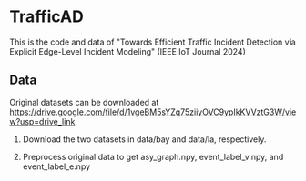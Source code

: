 # TrafficAD
This is the code and data of "Towards Efficient Traffic Incident Detection via Explicit Edge-Level Incident Modeling" (IEEE IoT Journal 2024)

## Data
Original datasets can be downloaded at https://drive.google.com/file/d/1vgeBM5sYZq75ziiyOVC9ypIkKVVztG3W/view?usp=drive_link

1. Download the two datasets in data/bay and data/la, respectively.

2. Preprocess original data to get asy_graph.npy, event_label_v.npy, and event_label_e.npy
